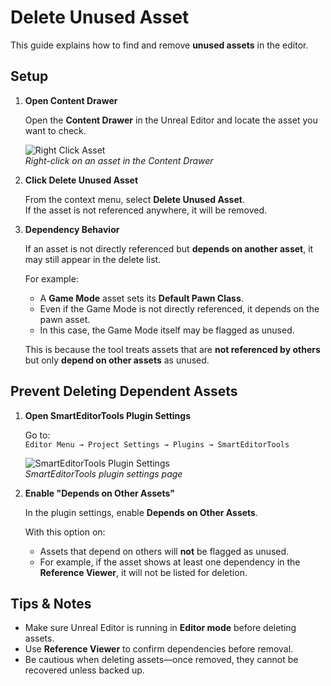 # Delete Unused Asset

This guide explains how to find and remove **unused assets** in the editor.

## Setup

1. **Open Content Drawer**

   Open the **Content Drawer** in the Unreal Editor and locate the asset you want to check.

   ![Right Click Asset](https://github.com/user-attachments/assets/ac05bcf9-3e4f-4435-b39d-2007587ddb7c)  
   *Right-click on an asset in the Content Drawer*

2. **Click Delete Unused Asset**

   From the context menu, select **Delete Unused Asset**.  
   If the asset is not referenced anywhere, it will be removed.

3. **Dependency Behavior**

   If an asset is not directly referenced but **depends on another asset**, it may still appear in the delete list.  

   For example:  
   - A **Game Mode** asset sets its **Default Pawn Class**.  
   - Even if the Game Mode is not directly referenced, it depends on the pawn asset.  
   - In this case, the Game Mode itself may be flagged as unused.

   This is because the tool treats assets that are **not referenced by others** but only **depend on other assets** as unused.

## Prevent Deleting Dependent Assets

1. **Open SmartEditorTools Plugin Settings**  

   Go to:  
   `Editor Menu → Project Settings → Plugins → SmartEditorTools`

   ![SmartEditorTools Plugin Settings](https://github.com/user-attachments/assets/7436f640-05e3-4046-ab1b-5b9d71c90867)  
   *SmartEditorTools plugin settings page*

2. **Enable "Depends on Other Assets"**

   In the plugin settings, enable **Depends on Other Assets**.  

   With this option on:  
   - Assets that depend on others will **not** be flagged as unused.  
   - For example, if the asset shows at least one dependency in the **Reference Viewer**, it will not be listed for deletion.

## Tips & Notes

- Make sure Unreal Editor is running in **Editor mode** before deleting assets.  
- Use **Reference Viewer** to confirm dependencies before removal.  
- Be cautious when deleting assets—once removed, they cannot be recovered unless backed up.  
